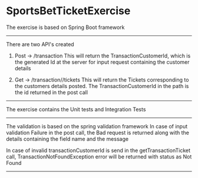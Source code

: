 # SportsBetTicketExercise

The exercise is based on Spring Boot framework

-------------------------------------------------------------------------

There are two API's created

1. Post -> /transaction
This will return the TransactionCustomerId, which is the generated Id at the server for input request containing the customer details

2. Get -> /transaction/<TransactionCustomerId>/tickets
This will return the Tickets corresponding to the customers details posted. The TransactionCustomerId in the path is the id returned in the post call
---------------------------------------------------------------------------

The exercise contains the Unit tests and Integration Tests

---------------------------------------------------------------------------

The validation is based on the spring validation framework
In case of input validation Failure in the post call, the Bad request is returned along with the details containing the field name and the message

In case of invalid transactionCustomerId is send in the getTransactionTicket call, TransactionNotFoundException error will be returned with status as Not Found

---------------------------------------------------------------------------
